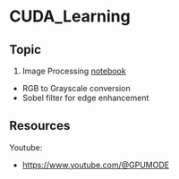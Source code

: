 # CUDA_Learning

## Topic
1. Image Processing [notebook](https://github.com/WeiqiPeng0/CUDA_Learning/blob/main/cuda_image_processing.ipynb)
  - RGB to Grayscale conversion
  - Sobel filter for edge enhancement

## Resources
Youtube:
- https://www.youtube.com/@GPUMODE

